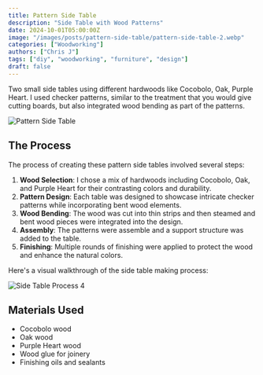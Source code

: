 ```yaml
---
title: Pattern Side Table
description: "Side Table with Wood Patterns"
date: 2024-10-01T05:00:00Z
image: "/images/posts/pattern-side-table/pattern-side-table-2.webp"
categories: ["Woodworking"]
authors: ["Chris J"]
tags: ["diy", "woodworking", "furniture", "design"]
draft: false
---
```


Two small side tables using different hardwoods like Cocobolo, Oak, Purple Heart. I used checker patterns, similar to the treatment that you would give cutting boards, but also integrated wood bending as part of the patterns.

![Pattern Side Table](/images/posts/pattern-side-table/pattern-side-table-3.webp)

## The Process

The process of creating these pattern side tables involved several steps:

1. **Wood Selection**: I chose a mix of hardwoods including Cocobolo, Oak, and Purple Heart for their contrasting colors and durability.
2. **Pattern Design**: Each table was designed to showcase intricate checker patterns while incorporating bent wood elements.
3. **Wood Bending**: The wood was cut into thin strips and then steamed and bent wood pieces were integrated into the design.
4. **Assembly**: The patterns were assemble and a support structure was added to the table.
5. **Finishing**: Multiple rounds of finishing were applied to protect the wood and enhance the natural colors.

Here's a visual walkthrough of the side table making process:

<!-- ![Side Table Process 1](/images/posts/pattern-side-table/pattern-side-table-1.webp) -->

<!-- ![Side Table Process 2](/images/posts/pattern-side-table/pattern-side-table-2.webp)

![Side Table Process 3](/images/posts/pattern-side-table/pattern-side-table-3.webp) -->

![Side Table Process 4](/images/posts/pattern-side-table/pattern-side-table-4.webp)

## Materials Used

- Cocobolo wood
- Oak wood
- Purple Heart wood
- Wood glue for joinery
- Finishing oils and sealants
